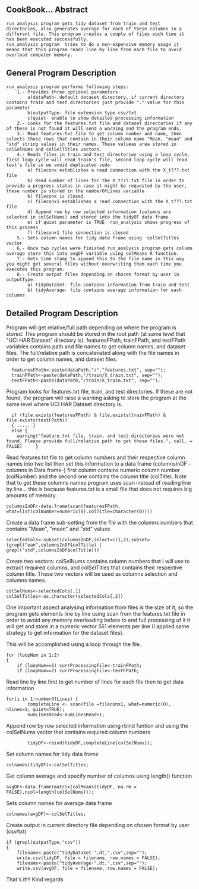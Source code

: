 CookBook...
Abstract
--------
	run_analysis program gets tidy dataset from train and test directories, also generates average for each of these columns in a different file. This program creates a couple of files each time it has been executed successfully.
	run_analysis program  tries to do a non-expensive memory usage it means that this program reads line by line from each file to avoid overload computer memory.

General Program Description
---------------------------
	run_analysis program performs following steps:
		1.- Provides three optional parameters 
			a)dataPath- default dataset directory, if current directory contains train and test directories just provide "." value for this parameter  
			b)outputType- file extension type csv/txt
			c)quiet- enable to show detailed processing information
		2.- Looks for the features.txt file and dataset directories if any of these is not found it will send a warning and the program ends.
		3.- Read features.txt file to get column number and name, then selects those rows that contain in their column name "Mean, "mean" and "std" string values in their names. These valueas area stored in colSelNums and colSelTitles vectors.
		4.- Reads files in train and test directories using a loop cycle, first loop cycle will read train's file, second loop cycle will read test's file so we avoid duplicated code
			a) fileconx establishes a read connection with the X_t???.txt file
			b) Read number of lines for the X_t???.txt file in order to provide a progress status in case it might be requested by the user, these number is stored in the numberOfLines variable
			b) fileconx is closed
			c) fileconx1 establishes a read connection with the X_t???.txt file 
			d) Append row by row selected information (columns are selected in colSelNums) and stored into the tidyDF data frame 
			e) if quiet parameter is TRUE  run_analysis shows progress of this process
			f) fileconx1 file connection is closed
		5.- Sets column names for tidy data frame using  colSelTitles vector
		6.- Once two cycles were finished run_analysis program gets column average store this into avgDF variable using colMeans R function.
		7.- Gets time stamp to append this to the file name in this way you might get several files without overwriting them each time you executes this program.
		8.- Create output files depending on chosen format by user in outputType. 
			a) tidyDataSet- file contains information from train and test 
			b) tidyAverage- file contains average information for each columns
			
Detailed Program Description
----------------------------
Program will get relative/full path depending on where the program is stored. This program should be stored in the root path (at same level that "UCI HAR Dataset" directory is).
featuresFPath, trainFPath, and testFPath variables contains path and file names to get column names, and dataset files. The full/relative path is concatenated along with the file names in order to get column names, and dataset files:

	  featuresFPath<-paste(dataPath,"/","features.txt", sep="");
	  trainFPath<-paste(dataPath,"/train/X_train.txt", sep="");
	  testFPath<-paste(dataPath,"/train/X_train.txt", sep="");
	  
Program looks for features.txt file, train, and test directories. If these are not found, the program will raise a warning asking to store the program at the same level where UCI HAR Dataset directory is. 

	  if (file.exists(featuresFPath) & file.exists(trainFPath) & file.exists(testFPath))
	  { ..... }
	  else {
		warning("feature.txt file, train, and test directories were not found. Please provide full/relative path to get these files.", call. = FALSE)	  }

Read features.txt file to get column numbers and their respective column names into two list then set this information to a data frame (columnsInDF -columns in Data frame-) first column contains numeric column number (colNumber) and the second one contains the column title (colTitle). Note that to get these columns names program uses scan instead of reading line by line... this is because features.txt is a small file that does not requires big amounts of memory.
	
	columnsInDF<-data.frame(scan(featuresFPath, what=list(colNumber=numeric(0),colTitle=character(0))))

Create a data frame sub-setting from the file with the columns numbers that contains "Mean", "mean" and "std" values

	selectedCols<-subset(columnsInDF,select=c(1,2),subset=(grepl("ean",columnsInDF$colTitle) | grepl("std",columnsInDF$colTitle)))	

Create two vectors: colSelNums contains column numbers that I will use to extract required columns, and colSelTitles that contains their respective column title. These two vectors will be used as columns selection and columns names.	

	colSelNums<-selectedCols[,1]
	colSelTitles<-as.character(selectedCols[,2])
		
One important aspect analysing information from files is the size of it, so the program gets elements line by line using scan from the features.txt file in order to avoid any memory overloading before to end full processing of it
it will get and store in a numeric vector 561 elements per line (I applied same strategy to get information for the dataset files). 
		
This will be accomplished using a loop through the file.

	for (loopNum in 1:2)
	{
		if (loopNum==1) currProcessingFile<-trainFPath;
		if (loopNum==2) currProcessingFile<-testFPath;

Read line by line first to get number of lines for each file then to get data information

	for(i in 1:numberOfLines) {
			completeLine <- scan(file =fileconx1, what=numeric(0), nlines=1, quiet=TRUE);
			numLinesRead<-numLinesRead+1;

Append row by row selected information using rbind funtion and using the colSelNums vector that contains required column numbers 

			tidyDF<-rbind(tidyDF,completeLine[colSelNums]);

Set column names for tidy data frame

	colnames(tidyDF)<-colSelTitles;

Get column average and specify number of columns using length() function

	avgDF<-data.frame(matrix(colMeans(tidyDF, na.rm = FALSE),ncol=length(colSelNums)));

Sets column names for average data frame

	colnames(avgDF)<-colSelTitles;

Create output in current directory file depending on chosen format by user (csv/txt) 

	if (grepl(outputType,"csv")) 
	{
		filename<-paste("tidyDataSet-",dt,".csv",sep="");
		write.csv(tidyDF, file = filename, row.names = FALSE);
		filename<-paste("tidyAverage-",dt,".csv",sep="");
		write.csv(avgDF, file = filename, row.names = FALSE);

That's it!!!
Kind regards	
	
	